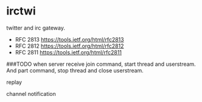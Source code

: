 irctwi
========

twitter and irc gateway.

- RFC 2813
https://tools.ietf.org/html/rfc2813
- RFC 2812
https://tools.ietf.org/html/rfc2812
- RFC 2811
https://tools.ietf.org/html/rfc2811


###TODO
when server receive join command, start thread and userstream.
And part command, stop thread and close userstream.

replay

channel notification
